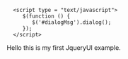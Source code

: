<html>
   <head>
      <link href = "https://code.jquery.com/ui/1.10.4/themes/ui-lightness/jquery-ui.css"
         rel = "stylesheet">
      <script src = "https://code.jquery.com/jquery-1.10.2.js"></script>
      <script src = "https://code.jquery.com/ui/1.10.4/jquery-ui.js"></script>
      
      <script type = "text/javascript">
         $(function () {
            $('#dialogMsg').dialog();
         });
      </script>
   </head>
   <body>
      <form id = "form1" runat = "server">
         <div id = "dialogMsg" title = "First JqueryUI Example">
            Hello this is my first JqueryUI example.
         </div>
      </form>
   </body>
</html>
